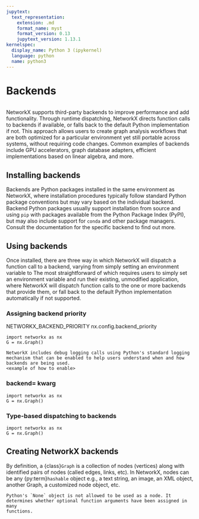 ```yaml
---
jupytext:
  text_representation:
    extension: .md
    format_name: myst
    format_version: 0.13
    jupytext_version: 1.13.1
kernelspec:
  display_name: Python 3 (ipykernel)
  language: python
  name: python3
---
```


# Backends

```{currentmodule} networkx
```

NetworkX supports third-party backends to improve performance and add functionality.  Through runtime dispatching, NetworkX directs function calls to backends if available, or falls back to the default Python implementation if not. This approach allows users to create graph analysis workflows that are both optimized for a particular environment yet still portable across systems, without requiring code changes.  Common examples of backends include GPU accelerators, graph database adapters, efficient implementations based on linear algebra, and more.

## Installing backends

Backends are Python packages installed in the same environment as NetworkX, where installation procedures typically follow standard Python package conventions but may vary based on the individual backend.  Backend Python packages usually support installation from source and using `pip` with packages available from the Python Package Index (PyPI), but may also include support for `conda` and other package managers.  Consult the documentation for the specific backend to find out more.

## Using backends

Once installed, there are three way in which NetworkX will dispatch a function call to a backend, varying from simply setting an environment variable to
The most straightforward of which requires users to simply set an environment variable and run their existing, unmodified application, where NetworkX will dispatch function calls to the one or more backends that provide them, or fall back to the default Python implementation automatically if not supported.

### Assigning backend priority
NETWORKX_BACKEND_PRIORITY
nx.config.backend_priority

```{code-cell}
import networkx as nx
G = nx.Graph()
```

```{note}
NetworkX includes debug logging calls using Python's standard logging mechanism that can be enabled to help users understand when and how backends are being used.
<example of how to enable>
```

### backend= kwarg

```{code-cell}
import networkx as nx
G = nx.Graph()
```

### Type-based dispatching to backends

```{code-cell}
import networkx as nx
G = nx.Graph()
```

## Creating NetworkX backends


By definition, a {class}`Graph` is a collection of nodes (vertices) along with
identified pairs of nodes (called edges, links, etc). In NetworkX, nodes can
be any {py:term}`hashable` object e.g., a text string, an image, an XML object,
another Graph, a customized node object, etc.

```{note}
Python's `None` object is not allowed to be used as a node. It
determines whether optional function arguments have been assigned in many
functions.
```
